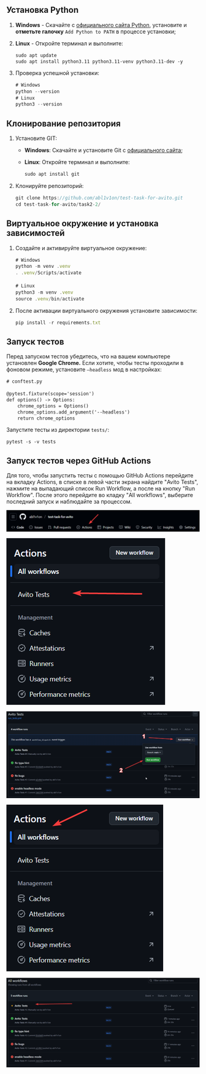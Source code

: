 ## Установка Python

1. **Windows** - Скачайте с [официального сайта Python](https://www.python.org/downloads/windows/), установите и **отметьте галочку** `Add Python to PATH` в процессе установки;
2. **Linux** - Откройте терминал и выполните:

    ```
    sudo apt update
    sudo apt install python3.11 python3.11-venv python3.11-dev -y
    ```

3. Проверка успешной установки:

    ```jsx
    # Windows
    python --version
    # Linux
    python3 --version
    ```

## Клонирование репозитория

1. Установите GIT:
    - **Windows**: Скачайте и установите Git с [официального сайта](https://git-scm.com/download/win);
    - **Linux**:  Откройте терминал и выполните:
    
        ```jsx
        sudo apt install git
        ```
    
2. Клонируйте репозиторий:

    ```jsx
    git clone https://github.com/abl1v1on/test-task-for-avito.git
    cd test-task-for-avito/task2-2/
    ```

## Виртуальное окружение и установка зависимостей

1. Создайте и активируйте виртуальное окружение:

    ```jsx
    # Windows
    python -m venv .venv
    . .venv/Scripts/activate

    # Linux
    python3 -m venv .venv
    source .venv/bin/activate
    ```

1. После активации виртуального окружения установите зависимости:

    ```jsx
    pip install -r requirements.txt
    ```

## Запуск тестов
Перед запуском тестов убедитесь, что на вашем компьютере установлен **Google Chrome.** Если хотите, чтобы тесты проходили в фоновом режиме, установите `—headless` мод в настройках:
```
# conftest.py

@pytest.fixture(scope='session')
def options() -> Options:
    chrome_options = Options()
    chrome_options.add_argument('--headless')
    return chrome_options
```

Запустите тесты из директории `tests/`:

```
pytest -s -v tests
```

## Запуск тестов через GitHub Actions
Для того, чтобы запустить тесты с помощью GitHub Actions перейдите на вкладку Actions, в списке в левой части экрана найдите "Avito Tests", нажмите на выпадающий список Run Workflow, а после на кнопку "Run Workflow". После этого перейдите во кладку "All workflows", выберите последний запуск и наблюдайте за процессом.

![alt text](readme_assets/image.png)

![alt text](readme_assets/image-1.png)

![alt text](readme_assets/image-2.png)

![alt text](readme_assets/image-3.png)

![alt text](readme_assets/image-4.png)
